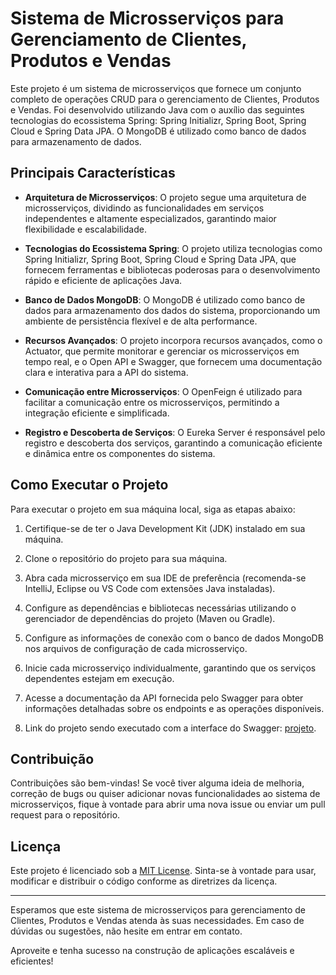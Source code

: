 # Sistema de Microsserviços para Gerenciamento de Clientes, Produtos e Vendas

Este projeto é um sistema de microsserviços que fornece um conjunto completo de operações CRUD para o gerenciamento de Clientes, Produtos e Vendas. Foi desenvolvido utilizando Java com o auxílio das seguintes tecnologias do ecossistema Spring: Spring Initializr, Spring Boot, Spring Cloud e Spring Data JPA. O MongoDB é utilizado como banco de dados para armazenamento de dados.

## Principais Características

- **Arquitetura de Microsserviços**: O projeto segue uma arquitetura de microsserviços, dividindo as funcionalidades em serviços independentes e altamente especializados, garantindo maior flexibilidade e escalabilidade.

- **Tecnologias do Ecossistema Spring**: O projeto utiliza tecnologias como Spring Initializr, Spring Boot, Spring Cloud e Spring Data JPA, que fornecem ferramentas e bibliotecas poderosas para o desenvolvimento rápido e eficiente de aplicações Java.

- **Banco de Dados MongoDB**: O MongoDB é utilizado como banco de dados para armazenamento dos dados do sistema, proporcionando um ambiente de persistência flexível e de alta performance.

- **Recursos Avançados**: O projeto incorpora recursos avançados, como o Actuator, que permite monitorar e gerenciar os microsserviços em tempo real, e o Open API e Swagger, que fornecem uma documentação clara e interativa para a API do sistema.

- **Comunicação entre Microsserviços**: O OpenFeign é utilizado para facilitar a comunicação entre os microsserviços, permitindo a integração eficiente e simplificada.

- **Registro e Descoberta de Serviços**: O Eureka Server é responsável pelo registro e descoberta dos serviços, garantindo a comunicação eficiente e dinâmica entre os componentes do sistema.

## Como Executar o Projeto

Para executar o projeto em sua máquina local, siga as etapas abaixo:

1. Certifique-se de ter o Java Development Kit (JDK) instalado em sua máquina.

2. Clone o repositório do projeto para sua máquina.

3. Abra cada microsserviço em sua IDE de preferência (recomenda-se IntelliJ, Eclipse ou VS Code com extensões Java instaladas).

4. Configure as dependências e bibliotecas necessárias utilizando o gerenciador de dependências do projeto (Maven ou Gradle).

5. Configure as informações de conexão com o banco de dados MongoDB nos arquivos de configuração de cada microsserviço.

6. Inicie cada microsserviço individualmente, garantindo que os serviços dependentes estejam em execução.

7. Acesse a documentação da API fornecida pelo Swagger para obter informações detalhadas sobre os endpoints e as operações disponíveis.

8. Link do projeto sendo executado com a interface do Swagger: [projeto](https://www.youtube.com/watch?v=d9YZ181bjFE).

## Contribuição

Contribuições são bem-vindas! Se você tiver alguma ideia de melhoria, correção de bugs ou quiser adicionar novas funcionalidades ao sistema de microsserviços, fique à vontade para abrir uma nova issue ou enviar um pull request para o repositório.

## Licença

Este projeto é licenciado sob a [MIT License](https://opensource.org/licenses/MIT). Sinta-se à vontade para usar, modificar e distribuir o código conforme as diretrizes da licença.

---
Esperamos que este sistema de microsserviços para gerenciamento de Clientes, Produtos e Vendas atenda às suas necessidades. Em caso de dúvidas ou sugestões, não hesite em entrar em contato.

Aproveite e tenha sucesso na construção de aplicações escaláveis e eficientes!
